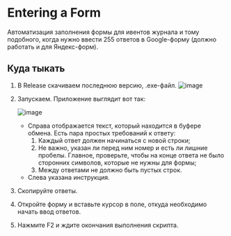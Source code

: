 # Entering a Form
Автоматизация заполнения формы для ивентов журнала и тому подобного, когда нужно ввести 255 ответов в Google-форму (должно работать и для Яндекс-форм).

## Куда тыкать
1) В Release скачиваем последнюю версию, .exe-файл. ![image](https://github.com/user-attachments/assets/40aaebf7-1989-4a0f-89f2-0f6a9986a1c1)
2) Запускаем. Приложение выглядит вот так:
  
   ![image](https://github.com/user-attachments/assets/51563aa3-50f3-445a-bf4e-d02304aacd3d)

   * Справа отображается текст, который находится в буфере обмена. Есть пара простых требований к ответу:
     1. Каждый ответ должен начинаться с новой строки;
     2. Не важно, указан ли перед ним номер и есть ли лишние пробелы. Главное, проверьте, чтобы на конце ответа не было сторонних символов, которые не нужны для формы;
     3. Между ответами не должно быть пустых строк.
   * Слева указана инструкция.
3) Скопируйте ответы.
4) Откройте форму и вставьте курсор в поле, откуда необходимо начать ввод ответов.
5) Нажмите F2 и ждите окончания выполнения скрипта.
   
  

  
   
